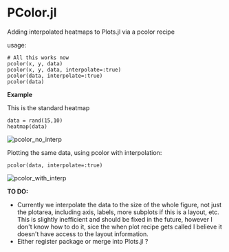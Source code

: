 # PColor.jl
Adding interpolated heatmaps to Plots.jl via a pcolor recipe

usage:

```
# All this works now
pcolor(x, y, data)
pcolor(x, y, data, interpolate=:true)
pcolor(data, interpolate=:true)
pcolor(data)
```
**Example**

This is the standard heatmap
```
data = rand(15,10)
heatmap(data)
```
![pcolor_no_interp](https://github.com/mdmaas/pcolor.jl/blob/main/no_interp.png)


Plotting the same data, using pcolor with interpolation:
```
pcolor(data, interpolate=:true)
```
![pcolor_with_interp](https://github.com/mdmaas/pcolor.jl/blob/main/cubic_interp.png)


**TO DO:**

- Currently we interpolate the data to the size of the whole figure, not just the plotarea, including axis, labels, more subplots if this is a layout, etc. This is slightly inefficient and should be fixed in the future, however I don't know how to do it, sice the when plot recipe gets called I believe it doesn't have access to the layout information.
- Either register package or merge into Plots.jl ?